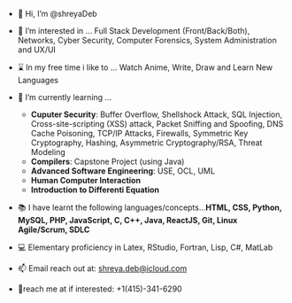 - 👋 Hi, I’m @shreyaDeb

- 👀 I’m interested in ... Full Stack Development (Front/Back/Both), Networks, Cyber Security, Computer Forensics, System Administration and UX/UI

- ⌛ In my free time i like to ... Watch Anime, Write, Draw and Learn New Languages

- 🌱 I’m currently learning ... 
    - **Cuputer Security**: Buffer Overflow, Shellshock Attack, SQL Injection, Cross-site-scripting (XSS) attack, Packet Sniffing and Spoofing, DNS Cache Poisoning, TCP/IP Attacks, Firewalls, Symmetric Key Cryptography, Hashing, Asymmetric Cryptography/RSA, Threat Modeling
    - **Compilers**: Capstone Project (using Java)
    - **Advanced Software Engineering**: USE, OCL, UML
    - **Human Computer Interaction**
    - **Introduction to Differenti Equation**

- 📚 I have learnt the following languages/concepts...**HTML, CSS, Python, MySQL, PHP, JavaScript, C, C++, Java, ReactJS, Git, Linux Agile/Scrum, SDLC** 

- 💻 Elementary proficiency in Latex, RStudio, Fortran, Lisp, C#, MatLab

- 📫 Email reach out at: shreya.deb@icloud.com

- 📱reach me at if interested: +1(415)-341-6290


<!---
shreyaDeb/shreyaDeb is a ✨ special ✨ repository because its `README.md` (this file) appears on your GitHub profile.
You can click the Preview link to take a look at your changes.
--->
